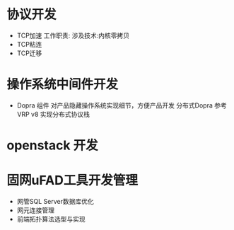 # 协议开发
*  TCP加速
   工作职责:
   涉及技术:内核零拷贝
*  TCP粘连
*  TCP迁移

# 操作系统中间件开发
*  Dopra 组件
   对产品隐藏操作系统实现细节，方便产品开发
   分布式Dopra
   参考VRP v8  实现分布式协议栈
   
   
# openstack 开发


# 固网uFAD工具开发管理
* 网管SQL Server数据库优化
* 网元连接管理
* 前端拓扑算法选型与实现



